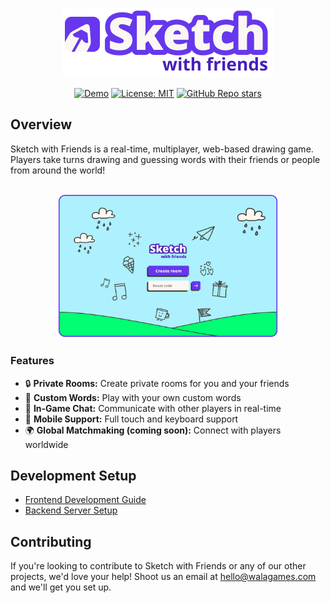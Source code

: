 <p align="center">
  <picture>
    <source srcset="./.github/images/logo.svg">
    <a href="https://sketchwithfriends.com"><img width="338" alt="Sketch with Friends: Multiplayer drawing and guessing game" src="./.github/images/logo.png"></a>
  </picture>
</p>

<p align="center">
  <a href="https://sketchwithfriends.com"><img src="https://img.shields.io/badge/Demo-Website-6637EE" alt="Demo"></a>
  <a href="https://github.com/walagames/sketch-with-friends/blob/main/LICENSE"><img alt="License: MIT" src="https://img.shields.io/badge/License-MIT-yellow.svg"></a>
  <a href="https://github.com/walagames/sketch-with-friends/stargazers"><img alt="GitHub Repo stars" src="https://img.shields.io/github/stars/walagames/sketch-with-friends"></a>

## Overview

Sketch with Friends is a real-time, multiplayer, web-based drawing game.
Players take turns drawing and guessing words with their friends or people from
around the world!

<p align="center">
<br>
    <a href="https://sketchwithfriends.com" target="_blank">
        <img src="./.github/images/demo.gif" alt="Demo" width="70%" height="70%">
    </a>
</p>

### Features

- 🔒 **Private Rooms:** Create private rooms for you and your friends
- 🎨 **Custom Words:** Play with your own custom words
- 💬 **In-Game Chat:** Communicate with other players in real-time
- 📱 **Mobile Support:** Full touch and keyboard support
- 🌍 **Global Matchmaking (coming soon):** Connect with players worldwide

## Development Setup
- [Frontend Development Guide](frontend/README.md)
- [Backend Server Setup](realtime/README.md)

## Contributing

If you're looking to contribute to Sketch with Friends or any of our other
projects, we'd love your help! Shoot us an email at
[hello@walagames.com](mailto:hello@walagames.com) and we'll get you set up.
